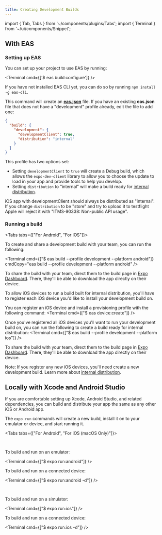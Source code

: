 ```yaml
---
title: Creating Development Builds
---
```


import { Tab, Tabs } from '~/components/plugins/Tabs';
import { Terminal } from '~/ui/components/Snippet';

## With EAS

### Setting up EAS

You can set up your project to use EAS by running:

<Terminal cmd={['$ eas build:configure']} />

If you have not installed EAS CLI yet, you can do so by running `npm install -g eas-cli`.

This command will create an [**eas.json**](/build/eas-json.md) file.
If you have an existing **eas.json** file that does not have a "development" profile already, edit the file to add one:

```json
{
  "build": {
    "development": {
      "developmentClient": true,
      "distribution": "internal"
    }
  }
}
```

This profile has two options set:

- Setting `developmentClient` to `true` will create a Debug build, which allows the `expo-dev-client` library to allow you to choose the update to load in your app and provide tools to help you develop.
- Setting `distribution` to "internal" will make a build ready for [internal distribution](/build/internal-distribution).

iOS app with developmentClient should always be distributed as "internal". If you change `distribution` to be "store" and try to upload it to testflight Apple will reject it with "ITMS-90338: Non-public API usage".

### Running a build

<Tabs tabs={["For Android", "For iOS"]}>

<Tab>

To create and share a development build with your team, you can run the following:

<Terminal cmd={["$ eas build --profile development --platform android"]} cmdCopy="eas build --profile development --platform android" />

To share the build with your team, direct them to the build page in [Expo Dashboard](https://expo.dev/accounts/[account]/projects/[project]/builds). There, they'll be able to download the app directly on their device.

</Tab>
<Tab>

To allow iOS devices to run a build built for internal distribution, you'll have to register each iOS device you'd like to install your development build on.

You can register an iOS device and install a provisioning profile with the following command:
<Terminal cmd={["$ eas device:create"]} />

Once you've registered all iOS devices you'll want to run your development build on, you can run the following to create a build ready for internal distribution:
<Terminal cmd={["$ eas build --profile development --platform ios"]} />

To share the build with your team, direct them to the build page in [Expo Dashboard](https://expo.dev/accounts/[account]/projects/[project]/builds). There, they'll be able to download the app directly on their device.

Note: If you register any new iOS devices, you'll need create a new development build. Learn more about [internal distribution](/build/internal-distribution).

</Tab>
</Tabs>

## Locally with Xcode and Android Studio

If you are comfortable setting up Xcode, Android Studio, and related dependencies, you can build and distribute your app the same as any other iOS or Android app.

The `expo run` commands will create a new build, install it on to your emulator or device, and start running it.

<Tabs tabs={["For Android", "For iOS (macOS Only)"]}>

<Tab>
<br/>

To build and run on an emulator:

<Terminal cmd={["$ expo run:android"]} />

To build and run on a connected device:

<Terminal cmd={["$ expo run:android -d"]} />

</Tab>
<Tab>
<br/>

To build and run on a simulator:

<Terminal cmd={["$ expo run:ios"]} />

To build and run on a connected device:

<Terminal cmd={["$ expo run:ios -d"]} />

</Tab>

</Tabs>
